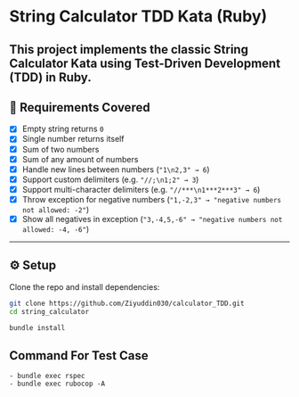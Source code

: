 # String Calculator TDD Kata (Ruby)

This project implements the classic **String Calculator Kata** using **Test-Driven Development (TDD)** in Ruby.
---

## 📌 Requirements Covered

- [x] Empty string returns `0`
- [x] Single number returns itself
- [x] Sum of two numbers
- [x] Sum of any amount of numbers
- [x] Handle new lines between numbers (`"1\n2,3" → 6`)
- [x] Support custom delimiters (e.g. `"//;\n1;2" → 3`)
- [x] Support multi-character delimiters (e.g. `"//***\n1***2***3" → 6`)
- [x] Throw exception for negative numbers (`"1,-2,3" → "negative numbers not allowed: -2"`)
- [x] Show all negatives in exception (`"3,-4,5,-6" → "negative numbers not allowed: -4, -6"`)

---

## ⚙️ Setup

Clone the repo and install dependencies:

```bash
git clone https://github.com/Ziyuddin030/calculator_TDD.git
cd string_calculator

bundle install
```

## Command For Test Case

	- bundle exec rspec
	- bundle exec rubocop -A
